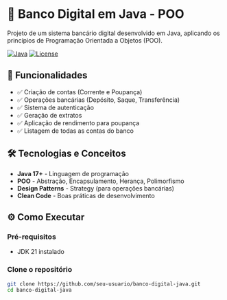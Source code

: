 # 🏦 Banco Digital em Java - POO

Projeto de um sistema bancário digital desenvolvido em Java, aplicando os princípios de Programação Orientada a Objetos (POO).

[![Java](https://img.shields.io/badge/Java-17+-blue.svg)](https://www.oracle.com/java/)
[![License](https://img.shields.io/badge/License-MIT-green.svg)](LICENSE)

## 📌 Funcionalidades

- ✅ Criação de contas (Corrente e Poupança)
- ✅ Operações bancárias (Depósito, Saque, Transferência)
- ✅ Sistema de autenticação
- ✅ Geração de extratos
- ✅ Aplicação de rendimento para poupança
- ✅ Listagem de todas as contas do banco

## 🛠️ Tecnologias e Conceitos

- **Java 17+** - Linguagem de programação
- **POO** - Abstração, Encapsulamento, Herança, Polimorfismo
- **Design Patterns** - Strategy (para operações bancárias)
- **Clean Code** - Boas práticas de desenvolvimento

## ⚙️ Como Executar

### Pré-requisitos
- JDK 21 instalado

### Clone o repositório
```bash
git clone https://github.com/seu-usuario/banco-digital-java.git
cd banco-digital-java

```
